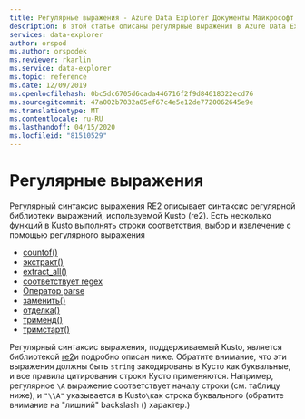 ```yaml
---
title: Регулярные выражения - Azure Data Explorer Документы Майкрософт
description: В этой статье описаны регулярные выражения в Azure Data Explorer.
services: data-explorer
author: orspod
ms.author: orspodek
ms.reviewer: rkarlin
ms.service: data-explorer
ms.topic: reference
ms.date: 12/09/2019
ms.openlocfilehash: 0bc5dc6705d6cada446716f2f9d84618322ecd76
ms.sourcegitcommit: 47a002b7032a05ef67c4e5e12de7720062645e9e
ms.translationtype: MT
ms.contentlocale: ru-RU
ms.lasthandoff: 04/15/2020
ms.locfileid: "81510529"
---
```

# <a name="regular-expressions"></a>Регулярные выражения

Регулярный синтаксис выражения RE2 описывает синтаксис регулярной библиотеки выражений, используемой Kusto (re2).
Есть несколько функций в Kusto выполнять строки соответствия, выбор и извлечение с помощью регулярного выражения

- [countof()](countoffunction.md)
- [экстракт()](extractfunction.md)
- [extract_all()](extractallfunction.md)
- [соответствует regex](datatypes-string-operators.md)
- [Оператор parse](parseoperator.md)
- [заменить()](replacefunction.md)
- [отделка()](trimfunction.md)
- [трименд()](trimendfunction.md)
- [тримстарт()](trimstartfunction.md)

Регулярный синтаксис выражения, поддерживаемый Kusto, является библиотекой [re2](https://github.com/google/re2/wiki/Syntax)и подробно описан ниже. Обратите внимание, что эти выражения должны быть `string` закодированы в Кусто как буквальные, и все правила цитирования строки Кусто применяются. Например, регулярное `\A` выражение соответствует началу строки (см. таблицу ниже), и `"\\A"` указывается в Kusto`\`как строка буквального (обратите внимание на "лишний" backslash () характер.)

